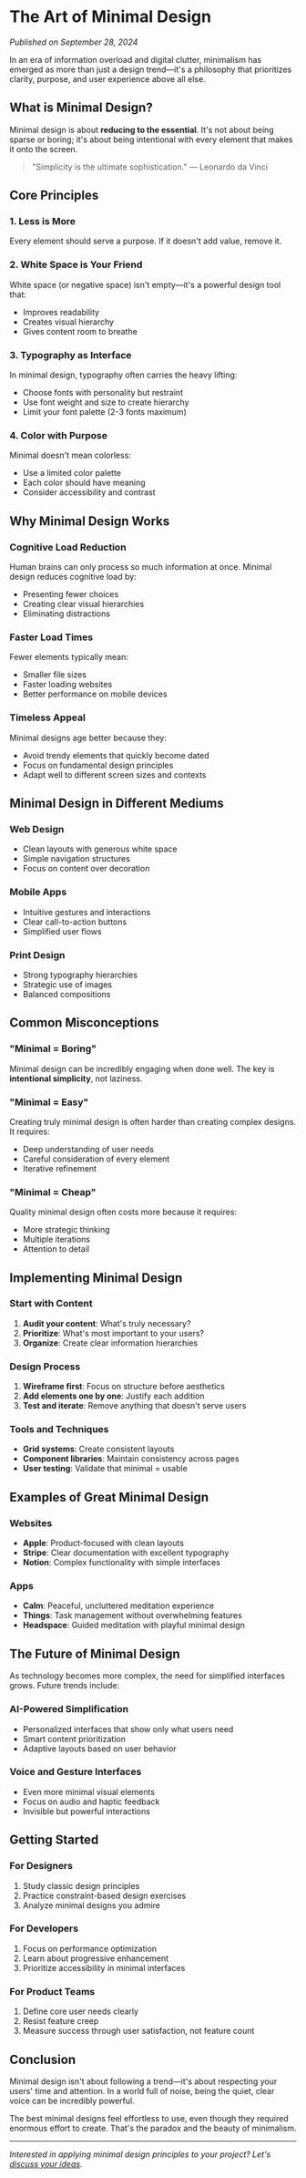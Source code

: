 # The Art of Minimal Design

*Published on September 28, 2024*

In an era of information overload and digital clutter, minimalism has emerged as more than just a design trend—it's a philosophy that prioritizes clarity, purpose, and user experience above all else.

## What is Minimal Design?

Minimal design is about **reducing to the essential**. It's not about being sparse or boring; it's about being intentional with every element that makes it onto the screen.

> "Simplicity is the ultimate sophistication." — Leonardo da Vinci

## Core Principles

### 1. **Less is More**
Every element should serve a purpose. If it doesn't add value, remove it.

### 2. **White Space is Your Friend**
White space (or negative space) isn't empty—it's a powerful design tool that:
- Improves readability
- Creates visual hierarchy
- Gives content room to breathe

### 3. **Typography as Interface**
In minimal design, typography often carries the heavy lifting:
- Choose fonts with personality but restraint
- Use font weight and size to create hierarchy
- Limit your font palette (2-3 fonts maximum)

### 4. **Color with Purpose**
Minimal doesn't mean colorless:
- Use a limited color palette
- Each color should have meaning
- Consider accessibility and contrast

## Why Minimal Design Works

### Cognitive Load Reduction
Human brains can only process so much information at once. Minimal design reduces cognitive load by:
- Presenting fewer choices
- Creating clear visual hierarchies
- Eliminating distractions

### Faster Load Times
Fewer elements typically mean:
- Smaller file sizes
- Faster loading websites
- Better performance on mobile devices

### Timeless Appeal
Minimal designs age better because they:
- Avoid trendy elements that quickly become dated
- Focus on fundamental design principles
- Adapt well to different screen sizes and contexts

## Minimal Design in Different Mediums

### Web Design
- Clean layouts with generous white space
- Simple navigation structures
- Focus on content over decoration

### Mobile Apps
- Intuitive gestures and interactions
- Clear call-to-action buttons
- Simplified user flows

### Print Design
- Strong typography hierarchies
- Strategic use of images
- Balanced compositions

## Common Misconceptions

### "Minimal = Boring"
Minimal design can be incredibly engaging when done well. The key is **intentional simplicity**, not laziness.

### "Minimal = Easy"
Creating truly minimal design is often harder than creating complex designs. It requires:
- Deep understanding of user needs
- Careful consideration of every element
- Iterative refinement

### "Minimal = Cheap"
Quality minimal design often costs more because it requires:
- More strategic thinking
- Multiple iterations
- Attention to detail

## Implementing Minimal Design

### Start with Content
1. **Audit your content**: What's truly necessary?
2. **Prioritize**: What's most important to your users?
3. **Organize**: Create clear information hierarchies

### Design Process
1. **Wireframe first**: Focus on structure before aesthetics
2. **Add elements one by one**: Justify each addition
3. **Test and iterate**: Remove anything that doesn't serve users

### Tools and Techniques
- **Grid systems**: Create consistent layouts
- **Component libraries**: Maintain consistency across pages
- **User testing**: Validate that minimal = usable

## Examples of Great Minimal Design

### Websites
- **Apple**: Product-focused with clean layouts
- **Stripe**: Clear documentation with excellent typography
- **Notion**: Complex functionality with simple interfaces

### Apps
- **Calm**: Peaceful, uncluttered meditation experience
- **Things**: Task management without overwhelming features
- **Headspace**: Guided meditation with playful minimal design

## The Future of Minimal Design

As technology becomes more complex, the need for simplified interfaces grows. Future trends include:

### AI-Powered Simplification
- Personalized interfaces that show only what users need
- Smart content prioritization
- Adaptive layouts based on user behavior

### Voice and Gesture Interfaces
- Even more minimal visual elements
- Focus on audio and haptic feedback
- Invisible but powerful interactions

## Getting Started

### For Designers
1. Study classic design principles
2. Practice constraint-based design exercises
3. Analyze minimal designs you admire

### For Developers
1. Focus on performance optimization
2. Learn about progressive enhancement
3. Prioritize accessibility in minimal interfaces

### For Product Teams
1. Define core user needs clearly
2. Resist feature creep
3. Measure success through user satisfaction, not feature count

## Conclusion

Minimal design isn't about following a trend—it's about respecting your users' time and attention. In a world full of noise, being the quiet, clear voice can be incredibly powerful.

The best minimal designs feel effortless to use, even though they required enormous effort to create. That's the paradox and the beauty of minimalism.

---

*Interested in applying minimal design principles to your project? Let's [discuss your ideas](/contact.html).*